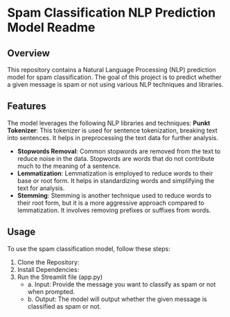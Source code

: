# Spam Classification NLP Prediction Model Readme

## Overview
This repository contains a Natural Language Processing (NLP) prediction model for spam classification. The goal of this project is to predict whether a given message is spam or not using various NLP techniques and libraries.

## Features
The model leverages the following NLP libraries and techniques:
 **Punkt Tokenizer**: This tokenizer is used for sentence tokenization, breaking text into sentences. It helps in preprocessing the text data for further analysis.
* **Stopwords Removal**: Common stopwords are removed from the text to reduce noise in the data. Stopwords are words that do not contribute much to the meaning of a sentence.
* **Lemmatization**: Lemmatization is employed to reduce words to their base or root form. It helps in standardizing words and simplifying the text for analysis.
* **Stemming**: Stemming is another technique used to reduce words to their root form, but it is a more aggressive approach compared to lemmatization. It involves removing prefixes or suffixes from words.

## Usage
To use the spam classification model, follow these steps:
1. Clone the Repository:
2. Install Dependencies:
3. Run the Streamlit file (app.py)
   * a. Input:
   Provide the message you want to classify as spam or not when prompted.
   * b. Output:
   The model will output whether the given message is classified as spam or not.
